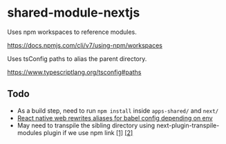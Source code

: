 # shared-module-nextjs

Uses npm workspaces to reference modules.

https://docs.npmjs.com/cli/v7/using-npm/workspaces

Uses tsConfig paths to alias the parent directory.

https://www.typescriptlang.org/tsconfig#paths

## Todo

* As a build step, need to run `npm install` inside `apps-shared/` and `next/`
* [React native web rewrites aliases for babel config depending on env](https://github.com/vercel/next.js/tree/master/examples/with-react-native-web)
* May need to transpile the sibling directory using next-plugin-transpile-modules plugin if we use npm link
[[1]](https://github.com/vercel/next.js/issues/706) [[2]](https://www.npmjs.com/package/next-transpile-modules) 
